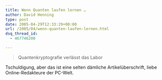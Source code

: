```yaml
---
title: Wenn Quanten laufen lernen …
author: David Henning
type: post
date: 2005-04-29T12:33:29+00:00
url: /2005/04/wenn-quanten-laufen-lernen.html
dsq_thread_id:
  - 467746200

---
```


  


> Quantenkryptografie verlässt das Labor

Tschuldigung, aber das ist eine selten dämliche Artikelüberschrift, liebe Online-Redakteure der PC-Welt.